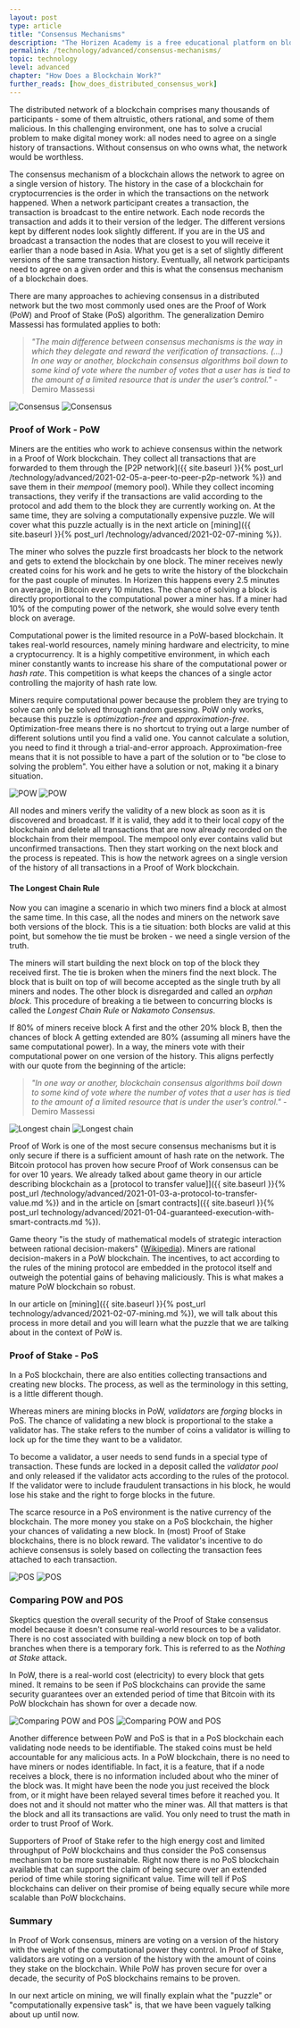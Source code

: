 ```yaml
---
layout: post
type: article
title: "Consensus Mechanisms"
description: "The Horizen Academy is a free educational platform on blockchain technology, cryptocurrency, and privacy. In this article, you learn about consensus mechanisms at an advanced level."
permalink: /technology/advanced/consensus-mechanisms/
topic: technology
level: advanced
chapter: "How Does a Blockchain Work?"
further_reads: [how_does_distributed_consensus_work]
---
```


The distributed network of a blockchain comprises many thousands of participants - some of them altruistic, others rational, and some of them malicious. In this challenging environment, one has to solve a crucial problem to make digital money work: all nodes need to agree on a single history of transactions. Without consensus on who owns what, the network would be worthless.

The consensus mechanism of a blockchain allows the network to agree on a single version of history. The history in the case of a blockchain for cryptocurrencies is the order in which the transactions on the network happened.
When a network participant creates a transaction, the transaction is broadcast to the entire network. Each node records the transaction and adds it to their version of the ledger. The different versions kept by different nodes look slightly different. If you are in the US and broadcast a transaction the nodes that are closest to you will receive it earlier than a node based in Asia. What you get is a set of slightly different versions of the same transaction history. Eventually, all network participants need to agree on a given order and this is what the consensus mechanism of a blockchain does.

There are many approaches to achieving consensus in a distributed network but the two most commonly used ones are the Proof of Work (PoW) and Proof of Stake (PoS) algorithm. The generalization Demiro Massessi has formulated applies to both:

> _"The main difference between consensus mechanisms is the way in which they delegate and reward the verification of transactions. (...) In one way or another, blockchain consensus algorithms boil down to some kind of vote where the number of votes that a user has is tied to the amount of a limited resource that is under the user’s control."_ - Demiro Massessi

![Consensus](/assets/post_files/technology/advanced/consensus-mechanisms/consensus_D.jpg)
![Consensus](/assets/post_files/technology/advanced/consensus-mechanisms/consensus_M.jpg)

### Proof of Work - PoW

Miners are the entities who work to achieve consensus within the network in a Proof of Work blockchain. They collect all transactions that are forwarded to them through the [P2P network]({{ site.baseurl }}{% post_url /technology/advanced/2021-02-05-a-peer-to-peer-p2p-network %}) and save them in their *mempool* (memory pool). While they collect incoming transactions, they verify if the transactions are valid according to the protocol and add them to the block they are currently working on. At the same time, they are solving a computationally expensive puzzle. We will cover what this puzzle actually is in the next article on [mining]({{ site.baseurl }}{% post_url /technology/advanced/2021-02-07-mining %}).

The miner who solves the puzzle first broadcasts her block to the network and gets to extend the blockchain by one block. The miner receives newly created coins for his work and he gets to write the history of the blockchain for the past couple of minutes. In Horizen this happens every 2.5 minutes on average, in Bitcoin every 10 minutes. The chance of solving a block is directly proportional to the computational power a miner has. If a miner had 10% of the computing power of the network, she would solve every tenth block on average.

Computational power is the limited resource in a PoW-based blockchain. It takes real-world resources, namely mining hardware and electricity, to mine a cryptocurrency. It is a highly competitive environment, in which each miner constantly wants to increase his share of the computational power or *hash rate*. This competition is what keeps the chances of a single actor controlling the majority of hash rate low.

Miners require computational power because the problem they are trying to solve can only be solved through random guessing. PoW only works, because this puzzle is *optimization-free* and *approximation-free*.
Optimization-free means there is no shortcut to trying out a large number of different solutions until you find a valid one. You cannot calculate a solution, you need to find it through a trial-and-error approach. 
Approximation-free means that it is not possible to have a part of the solution or to "be close to solving the problem". You either have a solution or not, making it a binary situation.

![POW](/assets/post_files/technology/advanced/consensus-mechanisms/POW_D.jpg)
![POW](/assets/post_files/technology/advanced/consensus-mechanisms/POW_M.jpg)

All nodes and miners verify the validity of a new block as soon as it is discovered and broadcast. If it is valid, they add it to their local copy of the blockchain and delete all transactions that are now already recorded on the blockchain from their mempool. The mempool only ever contains valid but unconfirmed transactions. Then they start working on the next block and the process is repeated.
This is how the network agrees on a single version of the history of all transactions in a Proof of Work blockchain.

#### The Longest Chain Rule

Now you can imagine a scenario in which two miners find a block at almost the same time. In this case, all the nodes and miners on the network save both versions of the block. This is a tie situation: both blocks are valid at this point, but somehow the tie must be broken - we need a single version of the truth. 

The miners will start building the next block on top of the block they received first. The tie is broken when the miners find the next block. The block that is built on top of will become accepted as the single truth by all miners and nodes. The other block is disregarded and called an _orphan block_. This procedure of breaking a tie between to concurring blocks is called the *Longest Chain Rule* or *Nakamoto Consensus*.

If 80% of miners receive block A first and the other 20% block B, then the chances of block A getting extended are 80% (assuming all miners have the same computational power). In a way, the miners vote with their computational power on one version of the history. This aligns perfectly with our quote from the beginning of the article: 

> _"In one way or another, blockchain consensus algorithms boil down to some kind of vote where the number of votes that a user has is tied to the amount of a limited resource that is under the user’s control."_ - Demiro Massessi

![Longest chain](/assets/post_files/technology/advanced/consensus-mechanisms/longest_chain_D.jpg)
![Longest chain](/assets/post_files/technology/advanced/consensus-mechanisms/longest_chain_M.jpg)

Proof of Work is one of the most secure consensus mechanisms but it is only secure if there is a sufficient amount of hash rate on the network. The Bitcoin protocol has proven how secure Proof of Work consensus can be for over 10 years. We already talked about game theory in our article describing blockchain as a [protocol to transfer value]]({{ site.baseurl }}{% post_url /technology/advanced/2021-01-03-a-protocol-to-transfer-value.md %}) and in the article on [smart contracts]({{ site.baseurl }}{% post_url technology/advanced/2021-01-04-guaranteed-execution-with-smart-contracts.md %}). 

Game theory "is the study of mathematical models of strategic interaction between rational decision-makers" ([Wikipedia](https://en.wikipedia.org/wiki/Game_theory)). Miners are rational decision-makers in a PoW blockchain. The incentives, to act according to the rules of the mining protocol are embedded in the protocol itself and outweigh the potential gains of behaving maliciously. This is what makes a mature PoW blockchain so robust.

In our article on [mining]({{ site.baseurl }}{% post_url technology/advanced/2021-02-07-mining.md %}), we will talk about this process in more detail and you will learn what the puzzle that we are talking about in the context of PoW is.

### Proof of Stake - PoS

In a PoS blockchain, there are also entities collecting transactions and creating new blocks. The process, as well as the terminology in this setting, is a little different though.

Whereas miners are mining blocks in PoW, _validators_ are _forging_ blocks in PoS. The chance of validating a new block is proportional to the stake a validator has. The stake refers to the number of coins a validator is willing to lock up for the time they want to be a validator. 

To become a validator, a user needs to send funds in a special type of transaction. These funds are locked in a deposit called the _validator pool_ and only released if the validator acts according to the rules of the protocol. If the validator were to include fraudulent transactions in his block, he would lose his stake and the right to forge blocks in the future.

The scarce resource in a PoS environment is the native currency of the blockchain. The more money you stake on a PoS blockchain, the higher your chances of validating a new block. In (most) Proof of Stake blockchains, there is no block reward. The validator's incentive to do achieve consensus is solely based on collecting the transaction fees attached to each transaction.

![POS](/assets/post_files/technology/advanced/consensus-mechanisms/POS_D.jpg)
![POS](/assets/post_files/technology/advanced/consensus-mechanisms/POS_M.jpg)

### Comparing POW and POS

Skeptics question the overall security of the Proof of Stake consensus model because it doesn't consume real-world resources to be a validator. There is no cost associated with building a new block on top of both branches when there is a temporary fork. This is referred to as the *Nothing at Stake* attack.

In PoW, there is a real-world cost (electricity) to every block that gets mined. It remains to be seen if PoS blockchains can provide the same security guarantees over an extended period of time that Bitcoin with its PoW blockchain has shown for over a decade now.

![Comparing POW and POS](/assets/post_files/technology/advanced/consensus-mechanisms/compare_D.jpg)
![Comparing POW and POS](/assets/post_files/technology/advanced/consensus-mechanisms/compare_M.jpg)

Another difference between PoW and PoS is that in a PoS blockchain each validating node needs to be identifiable. The staked coins must be held accountable for any malicious acts.
In a PoW blockchain, there is no need to have miners or nodes identifiable. In fact, it is a feature, that if a node receives a block, there is no information included about who the miner of the block was. It might have been the node you just received the block from, or it might have been relayed several times before it reached you.
It does not and it should not matter who the miner was. All that matters is that the block and all its transactions are valid. You only need to trust the math in order to trust Proof of Work.

Supporters of Proof of Stake refer to the high energy cost and limited throughput of PoW blockchains and thus consider the PoS consensus mechanism to be more sustainable.
Right now there is no PoS blockchain available that can support the claim of being secure over an extended period of time while storing significant value. Time will tell if PoS blockchains can deliver on their promise of being equally secure while more scalable than PoW blockchains.

### Summary

In Proof of Work consensus, miners are voting on a version of the history with the weight of the computational power they control. In Proof of Stake, validators are voting on a version of the history with the amount of coins they stake on the blockchain. While PoW has proven secure for over a decade, the security of PoS blockchains remains to be proven.

In our next article on mining, we will finally explain what the "puzzle" or "computationally expensive task" is, that we have been vaguely talking about up until now.
